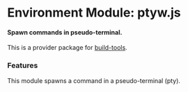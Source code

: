 # Environment Module: ptyw.js

#### Spawn commands in pseudo-terminal.

This is a provider package for [build-tools](https://atom.io/packages/build-tools).

### Features
This module spawns a command in a pseudo-terminal (pty).
